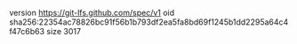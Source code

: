 version https://git-lfs.github.com/spec/v1
oid sha256:22354ac78826bc91f56b1b793df2ea5fa8bd69f1245b1dd2295a64c4f47c6b63
size 3017
